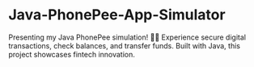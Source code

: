 # Java-PhonePee-App-Simulator
Presenting my Java PhonePee simulation! 💸📱 Experience secure digital transactions, check balances, and transfer funds. Built with Java, this project showcases fintech innovation.

